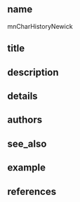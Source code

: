 ## name
mnCharHistoryNewick
## title
## description
## details
## authors
## see_also
## example
## references
